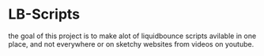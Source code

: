 # LB-Scripts
the goal of this project is to make alot of liquidbounce scripts avilable in one place, and not everywhere or on sketchy websites from videos on youtube.
